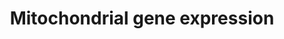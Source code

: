---
annotations:
- id: PW:0001333
  parent: regulatory pathway
  type: Pathway Ontology
  value: mitochondrial transcription pathway
authors:
- Mkutmon
- MaintBot
- Eweitz
- Egonw
citedin: ''
communities: []
description: Numerous nuclear-encoded genes co-ordinate the expression of genes encoded
  on the mitochondrial genome.
last-edited: 2024-07-19
ndex: null
organisms:
- Bos taurus
redirect_from:
- /index.php/Pathway:WP3134
- /instance/WP3134
- /instance/WP3134_r134260
revision: r134260
schema-jsonld:
- '@context': https://schema.org/
  '@id': https://wikipathways.github.io/pathways/WP3134.html
  '@type': Dataset
  creator:
    '@type': Organization
    name: WikiPathways
  description: Numerous nuclear-encoded genes co-ordinate the expression of genes
    encoded on the mitochondrial genome.
  keywords:
  - CAMK4
  - CREB1
  - Ca2+
  - ESRRA
  - GABPA
  - GABPB1
  - HCFC1
  - MTERF1
  - MTERFD1
  - MYEF2
  - NRF1
  - POLRMT
  - PPARGC1A
  - PPARGC1B
  - PPP3CA
  - PPRC1
  - SP1
  - TFAM
  - TFB1M
  - TFB2M
  - cAMP
  - cGMP
  license: CC0
  name: Mitochondrial gene expression
seo: CreativeWork
title: Mitochondrial gene expression
wpid: WP3134
---